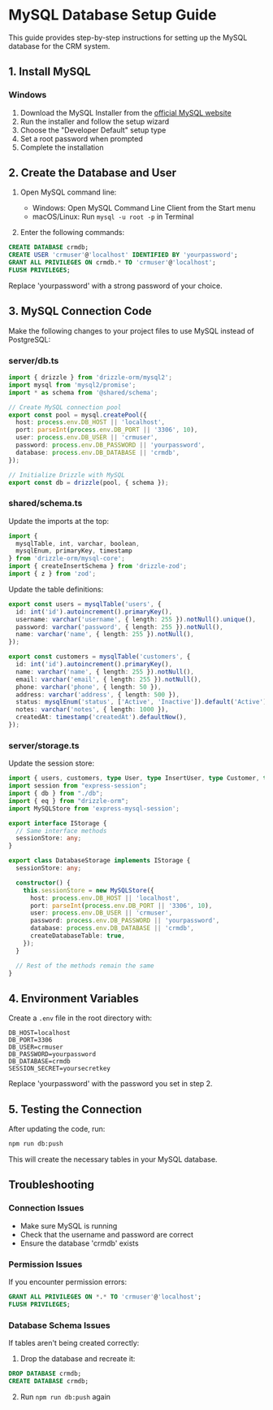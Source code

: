 # MySQL Database Setup Guide

This guide provides step-by-step instructions for setting up the MySQL database for the CRM system.

## 1. Install MySQL

### Windows
1. Download the MySQL Installer from the [official MySQL website](https://dev.mysql.com/downloads/installer/)
2. Run the installer and follow the setup wizard
3. Choose the "Developer Default" setup type
4. Set a root password when prompted
5. Complete the installation


## 2. Create the Database and User

1. Open MySQL command line:
   - Windows: Open MySQL Command Line Client from the Start menu
   - macOS/Linux: Run `mysql -u root -p` in Terminal

2. Enter the following commands:

```sql
CREATE DATABASE crmdb;
CREATE USER 'crmuser'@'localhost' IDENTIFIED BY 'yourpassword';
GRANT ALL PRIVILEGES ON crmdb.* TO 'crmuser'@'localhost';
FLUSH PRIVILEGES;
```

Replace 'yourpassword' with a strong password of your choice.

## 3. MySQL Connection Code

Make the following changes to your project files to use MySQL instead of PostgreSQL:

### server/db.ts
```typescript
import { drizzle } from 'drizzle-orm/mysql2';
import mysql from 'mysql2/promise';
import * as schema from '@shared/schema';

// Create MySQL connection pool
export const pool = mysql.createPool({
  host: process.env.DB_HOST || 'localhost',
  port: parseInt(process.env.DB_PORT || '3306', 10),
  user: process.env.DB_USER || 'crmuser',
  password: process.env.DB_PASSWORD || 'yourpassword',
  database: process.env.DB_DATABASE || 'crmdb',
});

// Initialize Drizzle with MySQL
export const db = drizzle(pool, { schema });
```

### shared/schema.ts
Update the imports at the top:
```typescript
import { 
  mysqlTable, int, varchar, boolean, 
  mysqlEnum, primaryKey, timestamp 
} from 'drizzle-orm/mysql-core';
import { createInsertSchema } from 'drizzle-zod';
import { z } from 'zod';
```

Update the table definitions:
```typescript
export const users = mysqlTable('users', {
  id: int('id').autoincrement().primaryKey(),
  username: varchar('username', { length: 255 }).notNull().unique(),
  password: varchar('password', { length: 255 }).notNull(),
  name: varchar('name', { length: 255 }).notNull(),
});

export const customers = mysqlTable('customers', {
  id: int('id').autoincrement().primaryKey(),
  name: varchar('name', { length: 255 }).notNull(),
  email: varchar('email', { length: 255 }).notNull(),
  phone: varchar('phone', { length: 50 }),
  address: varchar('address', { length: 500 }),
  status: mysqlEnum('status', ['Active', 'Inactive']).default('Active'),
  notes: varchar('notes', { length: 1000 }),
  createdAt: timestamp('createdAt').defaultNow(),
});
```

### server/storage.ts
Update the session store:
```typescript
import { users, customers, type User, type InsertUser, type Customer, type InsertCustomer } from "@shared/schema";
import session from "express-session";
import { db } from "./db";
import { eq } from "drizzle-orm";
import MySQLStore from 'express-mysql-session';

export interface IStorage {
  // Same interface methods
  sessionStore: any;
}

export class DatabaseStorage implements IStorage {
  sessionStore: any;

  constructor() {
    this.sessionStore = new MySQLStore({
      host: process.env.DB_HOST || 'localhost',
      port: parseInt(process.env.DB_PORT || '3306', 10),
      user: process.env.DB_USER || 'crmuser',
      password: process.env.DB_PASSWORD || 'yourpassword',
      database: process.env.DB_DATABASE || 'crmdb',
      createDatabaseTable: true,
    });
  }

  // Rest of the methods remain the same
}
```

## 4. Environment Variables

Create a `.env` file in the root directory with:
```
DB_HOST=localhost
DB_PORT=3306
DB_USER=crmuser
DB_PASSWORD=yourpassword
DB_DATABASE=crmdb
SESSION_SECRET=yoursecretkey
```

Replace 'yourpassword' with the password you set in step 2.

## 5. Testing the Connection

After updating the code, run:
```bash
npm run db:push
```

This will create the necessary tables in your MySQL database.

## Troubleshooting

### Connection Issues
- Make sure MySQL is running
- Check that the username and password are correct
- Ensure the database 'crmdb' exists

### Permission Issues
If you encounter permission errors:
```sql
GRANT ALL PRIVILEGES ON *.* TO 'crmuser'@'localhost';
FLUSH PRIVILEGES;
```

### Database Schema Issues
If tables aren't being created correctly:
1. Drop the database and recreate it:
```sql
DROP DATABASE crmdb;
CREATE DATABASE crmdb;
```
2. Run `npm run db:push` again